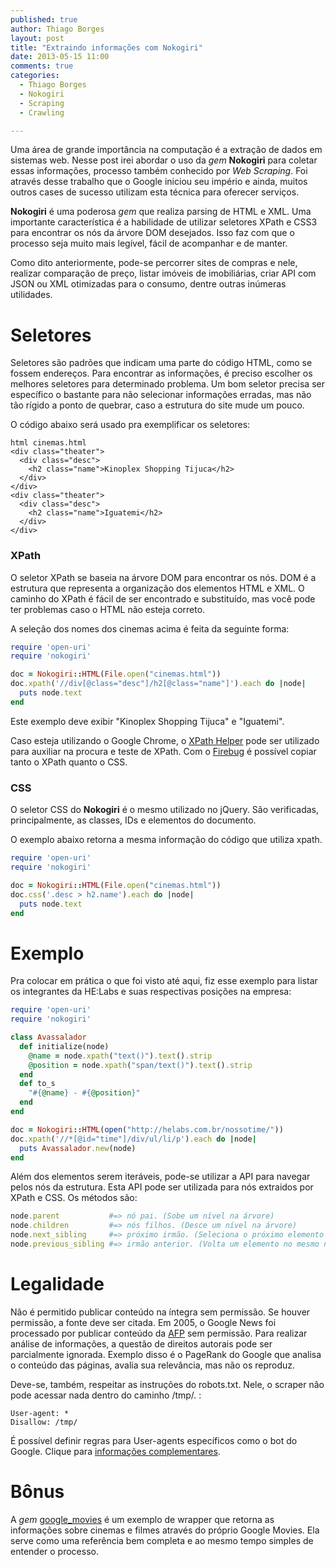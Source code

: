 ```yaml
---
published: true
author: Thiago Borges
layout: post
title: "Extraindo informações com Nokogiri"
date: 2013-05-15 11:00
comments: true
categories:
  - Thiago Borges
  - Nokogiri
  - Scraping
  - Crawling

---
```



Uma área de grande importância na computação é a extração de dados em sistemas web.
Nesse post irei abordar o uso da _gem_ **Nokogiri** para coletar essas informações, processo também conhecido por _Web Scraping_. Foi através desse trabalho que o Google iniciou seu império e ainda, muitos outros cases de sucesso utilizam esta técnica para oferecer serviços.

<!-- more -->

**Nokogiri** é uma poderosa _gem_ que realiza parsing de HTML e XML. Uma importante característica é a habilidade de utilizar seletores XPath e CSS3 para encontrar os nós da árvore DOM desejados. Isso faz com que o processo seja muito mais legível, fácil de acompanhar e de manter.

Como dito anteriormente, pode-se percorrer sites de compras e nele, realizar comparação de preço, listar imóveis de imobiliárias, criar API com JSON ou XML otimizadas para o consumo, dentre outras inúmeras utilidades.


# Seletores
Seletores são padrões que indicam uma parte do código HTML, como se fossem endereços. Para encontrar as informações, é preciso escolher os melhores seletores para determinado problema. Um bom seletor precisa ser específico o bastante para não selecionar informações erradas, mas não tão rígido a ponto de quebrar, caso a estrutura do site mude um pouco.

O código abaixo será usado pra exemplificar os seletores:


```
html cinemas.html
<div class="theater">
  <div class="desc">
    <h2 class="name">Kinoplex Shopping Tijuca</h2>
  </div>
</div>
<div class="theater">
  <div class="desc">
    <h2 class="name">Iguatemi</h2>
  </div>
</div>
```

### XPath
O seletor XPath se baseia na árvore DOM para encontrar os nós. DOM é a estrutura que representa a organização dos elementos HTML e XML.
O caminho do XPath é fácil de ser encontrado e substituído, mas você pode ter problemas caso o HTML não esteja correto.

A seleção dos nomes dos cinemas acima é feita da seguinte forma:

```ruby
require 'open-uri'
require 'nokogiri'

doc = Nokogiri::HTML(File.open("cinemas.html"))
doc.xpath('//div[@class="desc"]/h2[@class="name"]').each do |node|
  puts node.text
end
```

Este exemplo deve exibir "Kinoplex Shopping Tijuca" e "Iguatemi".

Caso esteja utilizando o Google Chrome, o [XPath Helper](https://chrome.google.com/webstore/detail/xpath-helper/hgimnogjllphhhkhlmebbmlgjoejdpjl?utm_source=chrome-ntp-icon) pode ser utilizado para auxiliar na procura e teste de XPath.
Com o [Firebug](https://getfirebug.com) é possível copiar tanto o XPath quanto o CSS.

### CSS
O seletor CSS do **Nokogiri** é o mesmo utilizado no jQuery. São verificadas, principalmente, as classes, IDs e elementos do documento.

O exemplo abaixo retorna a mesma informação do código que utiliza xpath.

```ruby
require 'open-uri'
require 'nokogiri'

doc = Nokogiri::HTML(File.open("cinemas.html"))
doc.css('.desc > h2.name').each do |node|
  puts node.text
end
```


# Exemplo

Pra colocar em prática o que foi visto até aqui, fiz esse exemplo para listar os integrantes da HE:Labs e suas respectivas posições na empresa:

```ruby
require 'open-uri'
require 'nokogiri'

class Avassalador
  def initialize(node)
    @name = node.xpath("text()").text().strip
    @position = node.xpath("span/text()").text().strip
  end
  def to_s
    "#{@name} - #{@position}"
  end
end

doc = Nokogiri::HTML(open("http://helabs.com.br/nossotime/"))
doc.xpath('//*[@id="time"]/div/ul/li/p').each do |node|
  puts Avassalador.new(node)
end
```

Além dos elementos serem iteráveis, pode-se utilizar a API para navegar pelos nós da estrutura. Esta API pode ser utilizada para nós extraidos por XPath e CSS. Os métodos são:

```ruby
node.parent           #=> nó pai. (Sobe um nível na árvore)
node.children         #=> nós filhos. (Desce um nível na árvore)
node.next_sibling     #=> próximo irmão. (Seleciona o próximo elemento no mesmo nível)
node.previous_sibling #=> irmão anterior. (Volta um elemento no mesmo nível)
```

# Legalidade
Não é permitido publicar conteúdo na íntegra sem permissão. Se houver permissão, a fonte deve ser citada. Em 2005, o Google News foi processado por publicar conteúdo da [AFP](http://www.afp.com/) sem permissão. Para realizar análise de informações, a questão de direitos autorais pode ser parcialmente ignorada. Exemplo disso é o PageRank do Google que analisa o conteúdo das páginas, avalia sua relevância, mas não os reproduz.

Deve-se, também, respeitar as instruções do robots.txt. Nele, o scraper não pode acessar nada dentro do caminho /tmp/. :
```
User-agent: *
Disallow: /tmp/
```

É possível definir regras para User-agents específicos como o bot do Google. Clique para [informações complementares](http://www.robotstxt.org/robotstxt.html).


# Bônus

A _gem_ [google_movies](https://github.com/lucasallan/google_movies) é um exemplo de wrapper que retorna as informações sobre cinemas e filmes através do próprio Google Movies. Ela serve como uma referência bem completa e ao mesmo tempo simples de entender o processo.
